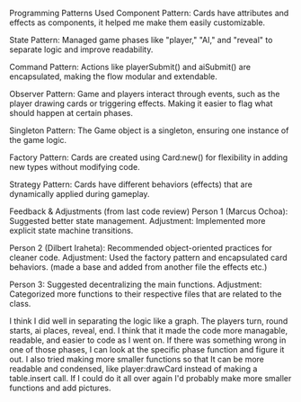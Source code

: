 Programming Patterns Used
Component Pattern: Cards have attributes and effects as components, it helped me make them easily customizable. 

State Pattern: Managed game phases like "player," "AI," and "reveal" to separate logic and improve readability.

Command Pattern: Actions like playerSubmit() and aiSubmit() are encapsulated, making the flow modular and extendable.

Observer Pattern: Game and players interact through events, such as the player drawing cards or triggering effects. Making it easier to flag what should happen at certain phases.

Singleton Pattern: The Game object is a singleton, ensuring one instance of the game logic.

Factory Pattern: Cards are created using Card:new() for flexibility in adding new types without modifying code.

Strategy Pattern: Cards have different behaviors (effects) that are dynamically applied during gameplay.

Feedback & Adjustments (from last code review)
Person 1 (Marcus Ochoa): Suggested better state management.
Adjustment: Implemented more explicit state machine transitions.

Person 2 (Dilbert Iraheta): Recommended object-oriented practices for cleaner code.
Adjustment: Used the factory pattern and encapsulated card behaviors. (made a base and added from another file the effects etc.) 

Person 3: Suggested decentralizing the main functions.
Adjustment: Categorized more functions to their respective files that are related to the class. 

I think I did well in separating the logic like a graph. The players turn, round starts, ai places, reveal, end. I think that it made the code more managable, readable, and easier to code as I went on. If there was something wrong in one of those phases, I can look at the specific phase function and figure it out. I also tried making more smaller functions so that It can be more readable and condensed, like player:drawCard instead of making a table.insert call. If I could do it all over again I'd probably make more smaller functions and add pictures.


